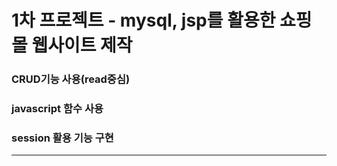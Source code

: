 # 1차 프로젝트 - mysql, jsp를 활용한 쇼핑몰 웹사이트 제작
### CRUD기능 사용(read중심)
### javascript 함수 사용
### session 활용 기능 구현

------------------------
